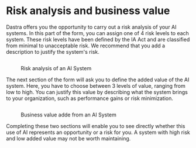 # Risk analysis and business value

Dastra offers you the opportunity to carry out a risk analysis of your AI systems. In this part of the form, you can assign one of 4 risk levels to each system. These risk levels have been defined by the IA Act and are classified from minimal to unacceptable risk. We recommend that you add a description to justify the system's risk.

<figure><img src="../../.gitbook/assets/Capture d&#x27;écran 2024-06-14 173945.png" alt=""><figcaption><p>Risk analysis of an AI System</p></figcaption></figure>

The next section of the form will ask you to define the added value of the AI system. Here, you have to choose between 3 levels of value, ranging from low to high. You can justify this value by describing what the system brings to your organization, such as performance gains or risk minimization.

<figure><img src="../../.gitbook/assets/Capture d&#x27;écran 2024-06-14 174015.png" alt=""><figcaption><p>Business value adde from an AI System</p></figcaption></figure>

Completing these two sections will enable you to see directly whether this use of AI represents an opportunity or a risk for you. A system with high risk and low added value may not be worth maintaining.

